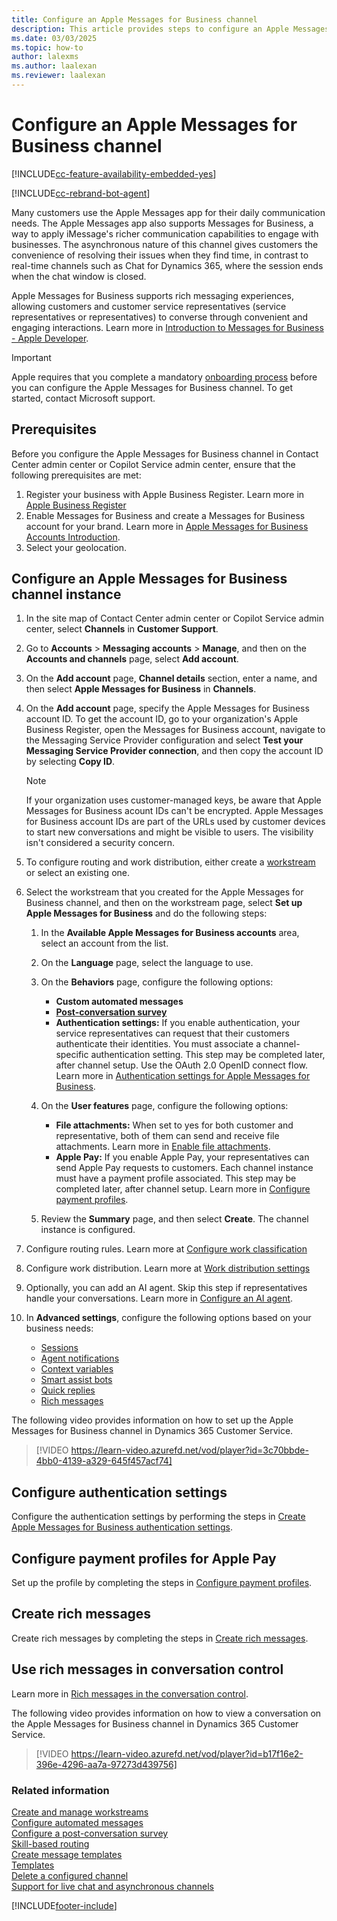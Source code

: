 ```yaml
---
title: Configure an Apple Messages for Business channel
description: This article provides steps to configure an Apple Messages for Business channel and Apple pages in the admin center.
ms.date: 03/03/2025
ms.topic: how-to
author: lalexms
ms.author: laalexan
ms.reviewer: laalexan
---
```


# Configure an Apple Messages for Business channel

[!INCLUDE[cc-feature-availability-embedded-yes](../../includes/cc-feature-availability-embedded-yes.md)]

[!INCLUDE[cc-rebrand-bot-agent](../../includes/cc-rebrand-bot-agent.md)]


Many customers use the Apple Messages app for their daily communication needs. The Apple Messages app also supports Messages for Business, a way to apply iMessage's richer communication capabilities to engage with businesses. The asynchronous nature of this channel gives customers the convenience of resolving their issues when they find time, in contrast to real-time channels such as Chat for Dynamics 365, where the session ends when the chat window is closed.

Apple Messages for Business supports rich messaging experiences, allowing customers and customer service representatives (service representatives or representatives) to converse through convenient and engaging interactions. Learn more in [Introduction to Messages for Business - Apple Developer](https://developer.apple.com/design/human-interface-guidelines/messages-for-business).

> [!IMPORTANT]
> Apple requires that you complete a mandatory [onboarding process](https://go.microsoft.com/fwlink/?linkid=2296920) before you can configure the Apple Messages for Business channel. To get started, contact Microsoft support.

## Prerequisites

Before you configure the Apple Messages for Business channel in Contact Center admin center or Copilot Service admin center, ensure that the following prerequisites are met:

1. Register your business with Apple Business Register. Learn more in [Apple Business Register](https://register.apple.com/)
1. Enable Messages for Business and create a Messages for Business account for your brand. Learn more in [Apple Messages for Business Accounts Introduction](https://register.apple.com/resources/messages/messaging-documentation/).
1. Select your geolocation.


## Configure an Apple Messages for Business channel instance

1. In the site map of Contact Center admin center or Copilot Service admin center, select **Channels** in **Customer Support**.

1. Go to **Accounts** > **Messaging accounts** > **Manage**, and then on the **Accounts and channels** page, select **Add account**.

1. On the **Add account** page, **Channel details** section, enter a name, and then select **Apple Messages for Business** in **Channels**.

1. On the **Add account** page, specify the Apple Messages for Business account ID. To get the account ID, go to your organization's Apple Business Register, open the Messages for Business account, navigate to the Messaging Service Provider configuration and select **Test your Messaging Service Provider connection**, and then copy the account ID by selecting **Copy ID**.
   > [!Note]
   > If your organization uses customer-managed keys, be aware that Apple Messages for Business acount IDs can't be encrypted. Apple Messages for Business account IDs are part of the URLs used by customer devices to start new conversations and might be visible to users. The visibility isn't considered a security concern.

1. To configure routing and work distribution, either create a [workstream](create-workstreams.md) or select an existing one.

1. Select the workstream that you created for the Apple Messages for Business channel, and then on the workstream page, select **Set up Apple Messages for Business** and do the following steps:<br>

     1. In the **Available Apple Messages for Business accounts** area, select an account from the list.<br>
      
     1. On the **Language** page, select the language to use.<br>
      
     1. On the **Behaviors** page, configure the following options:<br>
        - **Custom automated messages**<br>
        - [**Post-conversation survey**](configure-post-conversation-survey.md)<br>
        - **Authentication settings:** If you enable authentication, your service representatives can request that their customers authenticate their identities. You must associate a channel-specific authentication setting. This step may be completed later, after channel setup. Use the OAuth 2.0 OpenID connect flow. Learn more in [Authentication settings for Apple Messages for Business](create-chat-auth-settings.md#create-authentication-settings-for-apple-messages-for-business).<br>
     
      1. On the **User features** page, configure the following options:<br>
           - **File attachments:** When set to yes for both customer and representative, both of them can send and receive file attachments. Learn more in [Enable file attachments](enable-file-attachments.md).<br>
           - **Apple Pay:** If you enable Apple Pay, your representatives can send Apple Pay requests to customers. Each channel instance must have a payment profile associated. This step may be completed later, after channel setup. Learn more in [Configure payment profiles](configure-payment-profiles.md).<br>
        
      1. Review the **Summary** page, and then select **Create**. The channel instance is configured.
        
1. Configure routing rules. Learn more at [Configure work classification](configure-work-classification.md)

1. Configure work distribution. Learn more at [Work distribution settings](create-workstreams.md#configure-work-distribution)

1. Optionally, you can add an AI agent. Skip this step if representatives handle your conversations. Learn more in [Configure an AI agent](create-workstreams.md#add-an-agent-to-a-workstream).

1. In **Advanced settings**, configure the following options based on your business needs:<br>
      - [Sessions](session-templates.md)<br>
      - [Agent notifications](notification-templates.md#out-of-the-box-notification-templates)<br>
      - [Context variables](manage-context-variables.md#add-context-variables)<br>
      - [Smart assist bots](../develop/smart-assist-bot.md)<br>
      - [Quick replies](create-quick-replies.md)<br>
      - [Rich messages](create-rich-messages.md)<br>

The following video provides information on how to set up the Apple Messages for Business channel in Dynamics 365 Customer Service.

> [!VIDEO https://learn-video.azurefd.net/vod/player?id=3c70bbde-4bb0-4139-a329-645f457acf74]

## Configure authentication settings

Configure the authentication settings by performing the steps in [Create Apple Messages for Business authentication settings](create-chat-auth-settings.md#create-authentication-settings-for-apple-messages-for-business).

## Configure payment profiles for Apple Pay

Set up the profile by completing the steps in [Configure payment profiles](configure-payment-profiles.md).

## Create rich messages

Create rich messages by completing the steps in [Create rich messages](create-rich-messages.md). 

## Use rich messages in conversation control

Learn more in [Rich messages in the conversation control](../use/rich-messages-conversation-control.md).

The following video provides information on how to view a conversation on the Apple Messages for Business channel in Dynamics 365 Customer Service.

> [!VIDEO https://learn-video.azurefd.net/vod/player?id=b17f16e2-396e-4296-aa7a-97273d439756]

### Related information

[Create and manage workstreams](create-workstreams.md#create-and-manage-workstreams)  
[Configure automated messages](configure-automated-message.md)  
[Configure a post-conversation survey](configure-post-conversation-survey.md)  
[Skill-based routing](overview-skill-work-distribution.md)  
[Create message templates](create-message-templates.md)  
[Templates](/dynamics365/app-profile-manager/templates-overview)  
[Delete a configured channel](delete-channel.md)  
[Support for live chat and asynchronous channels](card-support-in-channels.md)  

[!INCLUDE[footer-include](../../includes/footer-banner.md)]
